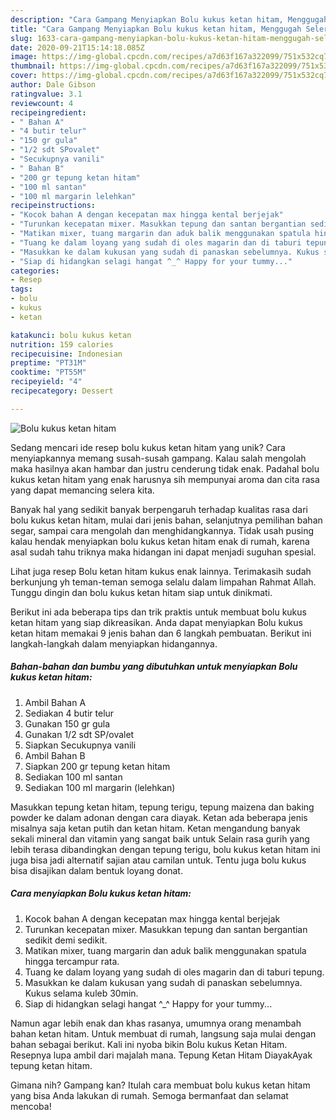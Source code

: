 ```yaml
---
description: "Cara Gampang Menyiapkan Bolu kukus ketan hitam, Menggugah Selera"
title: "Cara Gampang Menyiapkan Bolu kukus ketan hitam, Menggugah Selera"
slug: 1633-cara-gampang-menyiapkan-bolu-kukus-ketan-hitam-menggugah-selera
date: 2020-09-21T15:14:18.085Z
image: https://img-global.cpcdn.com/recipes/a7d63f167a322099/751x532cq70/bolu-kukus-ketan-hitam-foto-resep-utama.jpg
thumbnail: https://img-global.cpcdn.com/recipes/a7d63f167a322099/751x532cq70/bolu-kukus-ketan-hitam-foto-resep-utama.jpg
cover: https://img-global.cpcdn.com/recipes/a7d63f167a322099/751x532cq70/bolu-kukus-ketan-hitam-foto-resep-utama.jpg
author: Dale Gibson
ratingvalue: 3.1
reviewcount: 4
recipeingredient:
- " Bahan A"
- "4 butir telur"
- "150 gr gula"
- "1/2 sdt SPovalet"
- "Secukupnya vanili"
- " Bahan B"
- "200 gr tepung ketan hitam"
- "100 ml santan"
- "100 ml margarin lelehkan"
recipeinstructions:
- "Kocok bahan A dengan kecepatan max hingga kental berjejak"
- "Turunkan kecepatan mixer. Masukkan tepung dan santan bergantian sedikit demi sedikit."
- "Matikan mixer, tuang margarin dan aduk balik menggunakan spatula hingga tercampur rata."
- "Tuang ke dalam loyang yang sudah di oles magarin dan di taburi tepung."
- "Masukkan ke dalam kukusan yang sudah di panaskan sebelumnya. Kukus selama kuleb 30min."
- "Siap di hidangkan selagi hangat ^_^ Happy for your tummy..."
categories:
- Resep
tags:
- bolu
- kukus
- ketan

katakunci: bolu kukus ketan 
nutrition: 159 calories
recipecuisine: Indonesian
preptime: "PT31M"
cooktime: "PT55M"
recipeyield: "4"
recipecategory: Dessert

---
```



![Bolu kukus ketan hitam](https://img-global.cpcdn.com/recipes/a7d63f167a322099/751x532cq70/bolu-kukus-ketan-hitam-foto-resep-utama.jpg)

Sedang mencari ide resep bolu kukus ketan hitam yang unik? Cara menyiapkannya memang susah-susah gampang. Kalau salah mengolah maka hasilnya akan hambar dan justru cenderung tidak enak. Padahal bolu kukus ketan hitam yang enak harusnya sih mempunyai aroma dan cita rasa yang dapat memancing selera kita.

Banyak hal yang sedikit banyak berpengaruh terhadap kualitas rasa dari bolu kukus ketan hitam, mulai dari jenis bahan, selanjutnya pemilihan bahan segar, sampai cara mengolah dan menghidangkannya. Tidak usah pusing kalau hendak menyiapkan bolu kukus ketan hitam enak di rumah, karena asal sudah tahu triknya maka hidangan ini dapat menjadi suguhan spesial.

Lihat juga resep Bolu ketan hitam kukus enak lainnya. Terimakasih sudah berkunjung yh teman-teman semoga selalu dalam limpahan Rahmat Allah. Tunggu dingin dan bolu kukus ketan hitam siap untuk dinikmati.


Berikut ini ada beberapa tips dan trik praktis untuk membuat bolu kukus ketan hitam yang siap dikreasikan. Anda dapat menyiapkan Bolu kukus ketan hitam memakai 9 jenis bahan dan 6 langkah pembuatan. Berikut ini langkah-langkah dalam menyiapkan hidangannya.

<!--inarticleads1-->

##### Bahan-bahan dan bumbu yang dibutuhkan untuk menyiapkan Bolu kukus ketan hitam:

1. Ambil  Bahan A
1. Sediakan 4 butir telur
1. Gunakan 150 gr gula
1. Gunakan 1/2 sdt SP/ovalet
1. Siapkan Secukupnya vanili
1. Ambil  Bahan B
1. Siapkan 200 gr tepung ketan hitam
1. Sediakan 100 ml santan
1. Sediakan 100 ml margarin (lelehkan)


Masukkan tepung ketan hitam, tepung terigu, tepung maizena dan baking powder ke dalam adonan dengan cara diayak. Ketan ada beberapa jenis misalnya saja ketan putih dan ketan hitam. Ketan mengandung banyak sekali mineral dan vitamin yang sangat baik untuk Selain rasa gurih yang lebih terasa dibandingkan dengan tepung terigu, bolu kukus ketan hitam ini juga bisa jadi alternatif sajian atau camilan untuk. Tentu juga bolu kukus bisa disajikan dalam bentuk loyang donat. 

<!--inarticleads2-->

##### Cara menyiapkan Bolu kukus ketan hitam:

1. Kocok bahan A dengan kecepatan max hingga kental berjejak
1. Turunkan kecepatan mixer. Masukkan tepung dan santan bergantian sedikit demi sedikit.
1. Matikan mixer, tuang margarin dan aduk balik menggunakan spatula hingga tercampur rata.
1. Tuang ke dalam loyang yang sudah di oles magarin dan di taburi tepung.
1. Masukkan ke dalam kukusan yang sudah di panaskan sebelumnya. Kukus selama kuleb 30min.
1. Siap di hidangkan selagi hangat ^_^ Happy for your tummy...


Namun agar lebih enak dan khas rasanya, umumnya orang menambah bahan ketan hitam. Untuk membuat di rumah, langsung saja mulai dengan bahan sebagai berikut. Kali ini nyoba bikin Bolu kukus Ketan Hitam. Resepnya lupa ambil dari majalah mana. Tepung Ketan Hitam DiayakAyak tepung ketan hitam. 

Gimana nih? Gampang kan? Itulah cara membuat bolu kukus ketan hitam yang bisa Anda lakukan di rumah. Semoga bermanfaat dan selamat mencoba!
